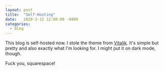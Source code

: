 ```yaml
---
layout: post
title:  "Self-Hosting"
date:   2020-3-12 12:00:00 -0400
categories:
  - blog
---
```


This blog is self-hosted now. I stole the theme from [Vitalik](https://vitalik.ca). It's simple but pretty and also exactly what I'm looking for. I might put it on dark mode, though. 

Fuck you, squarespace!